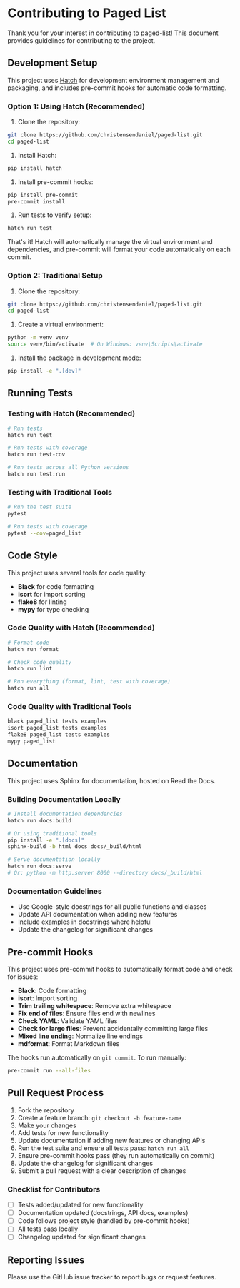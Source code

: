 # Contributing to Paged List

Thank you for your interest in contributing to paged-list! This document provides guidelines for contributing to the project.

## Development Setup

This project uses [Hatch](https://hatch.pypa.io/) for development environment management and packaging, and includes pre-commit hooks for automatic code formatting.

### Option 1: Using Hatch (Recommended)

1. Clone the repository:

```bash
git clone https://github.com/christensendaniel/paged-list.git
cd paged-list
```

1. Install Hatch:

```bash
pip install hatch
```

1. Install pre-commit hooks:

```bash
pip install pre-commit
pre-commit install
```

1. Run tests to verify setup:

```bash
hatch run test
```

That's it! Hatch will automatically manage the virtual environment and dependencies, and pre-commit will format your code automatically on each commit.

### Option 2: Traditional Setup

1. Clone the repository:

```bash
git clone https://github.com/christensendaniel/paged-list.git
cd paged-list
```

1. Create a virtual environment:

```bash
python -m venv venv
source venv/bin/activate  # On Windows: venv\Scripts\activate
```

1. Install the package in development mode:

```bash
pip install -e ".[dev]"
```

## Running Tests

### Testing with Hatch (Recommended)

```bash
# Run tests
hatch run test

# Run tests with coverage
hatch run test-cov

# Run tests across all Python versions
hatch run test:run
```

### Testing with Traditional Tools

```bash
# Run the test suite
pytest

# Run tests with coverage
pytest --cov=paged_list
```

## Code Style

This project uses several tools for code quality:

- **Black** for code formatting
- **isort** for import sorting
- **flake8** for linting
- **mypy** for type checking

### Code Quality with Hatch (Recommended)

```bash
# Format code
hatch run format

# Check code quality
hatch run lint

# Run everything (format, lint, test with coverage)
hatch run all
```

### Code Quality with Traditional Tools

```bash
black paged_list tests examples
isort paged_list tests examples
flake8 paged_list tests examples
mypy paged_list
```

## Documentation

This project uses Sphinx for documentation, hosted on Read the Docs.

### Building Documentation Locally

```bash
# Install documentation dependencies
hatch run docs:build

# Or using traditional tools
pip install -e ".[docs]"
sphinx-build -b html docs docs/_build/html

# Serve documentation locally
hatch run docs:serve
# Or: python -m http.server 8000 --directory docs/_build/html
```

### Documentation Guidelines

- Use Google-style docstrings for all public functions and classes
- Update API documentation when adding new features
- Include examples in docstrings where helpful
- Update the changelog for significant changes

## Pre-commit Hooks

This project uses pre-commit hooks to automatically format code and check for issues:

- **Black**: Code formatting
- **isort**: Import sorting
- **Trim trailing whitespace**: Remove extra whitespace
- **Fix end of files**: Ensure files end with newlines
- **Check YAML**: Validate YAML files
- **Check for large files**: Prevent accidentally committing large files
- **Mixed line ending**: Normalize line endings
- **mdformat**: Format Markdown files

The hooks run automatically on `git commit`. To run manually:

```bash
pre-commit run --all-files
```

## Pull Request Process

1. Fork the repository
1. Create a feature branch: `git checkout -b feature-name`
1. Make your changes
1. Add tests for new functionality
1. Update documentation if adding new features or changing APIs
1. Run the test suite and ensure all tests pass: `hatch run all`
1. Ensure pre-commit hooks pass (they run automatically on commit)
1. Update the changelog for significant changes
1. Submit a pull request with a clear description of changes

### Checklist for Contributors

- [ ] Tests added/updated for new functionality
- [ ] Documentation updated (docstrings, API docs, examples)
- [ ] Code follows project style (handled by pre-commit hooks)
- [ ] All tests pass locally
- [ ] Changelog updated for significant changes

## Reporting Issues

Please use the GitHub issue tracker to report bugs or request features.
